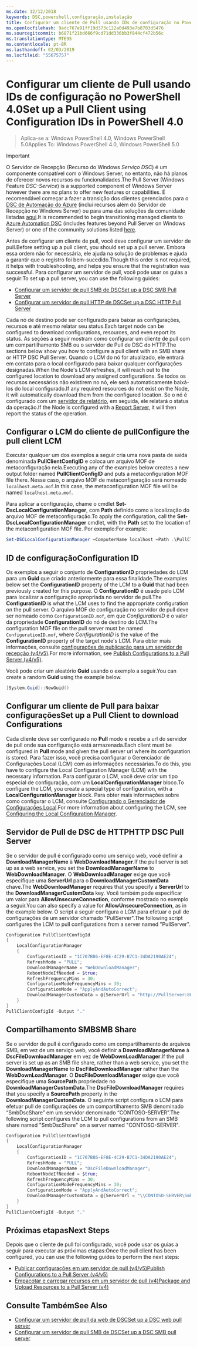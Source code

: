 ```yaml
---
ms.date: 12/12/2018
keywords: DSC,powershell,configuração,instalação
title: Configurar um cliente de Pull usando IDs de configuração no PowerShell 4.0
ms.openlocfilehash: 9adc767e91ff19d373c122a0d493e7b8703d5476
ms.sourcegitcommit: b6871f21bd666f9cd71dd336bb3f844cf472b56c
ms.translationtype: MTE95
ms.contentlocale: pt-BR
ms.lasthandoff: 02/03/2019
ms.locfileid: "55675757"
---
```

# <a name="set-up-a-pull-client-using-configuration-ids-in-powershell-40"></a><span data-ttu-id="8210b-103">Configurar um cliente de Pull usando IDs de configuração no PowerShell 4.0</span><span class="sxs-lookup"><span data-stu-id="8210b-103">Set up a Pull Client using Configuration IDs in PowerShell 4.0</span></span>

><span data-ttu-id="8210b-104">Aplica-se a: Windows PowerShell 4.0, Windows PowerShell 5.0</span><span class="sxs-lookup"><span data-stu-id="8210b-104">Applies To: Windows PowerShell 4.0, Windows PowerShell 5.0</span></span>

> [!IMPORTANT]
> <span data-ttu-id="8210b-105">O Servidor de Recepção (Recurso do Windows *Serviço DSC*) é um componente compatível com o Windows Server, no entanto, não há planos de oferecer novos recursos ou funcionalidades.</span><span class="sxs-lookup"><span data-stu-id="8210b-105">The Pull Server (Windows Feature *DSC-Service*) is a supported component of Windows Server however there are no plans to offer new features or capabilities.</span></span> <span data-ttu-id="8210b-106">É recomendável começar a fazer a transição dos clientes gerenciados para o [DSC de Automação do Azure](/azure/automation/automation-dsc-getting-started) (inclui recursos além do Servidor de Recepção no Windows Server) ou para uma das soluções da comunidade listadas [aqui](pullserver.md#community-solutions-for-pull-service).</span><span class="sxs-lookup"><span data-stu-id="8210b-106">It is recommended to begin transitioning managed clients to [Azure Automation DSC](/azure/automation/automation-dsc-getting-started) (includes features beyond Pull Server on Windows Server) or one of the community solutions listed [here](pullserver.md#community-solutions-for-pull-service).</span></span>

<span data-ttu-id="8210b-107">Antes de configurar um cliente de pull, você deve configurar um servidor de pull.</span><span class="sxs-lookup"><span data-stu-id="8210b-107">Before setting up a pull client, you should set up a pull server.</span></span> <span data-ttu-id="8210b-108">Embora essa ordem não for necessária, ele ajuda na solução de problemas e ajuda a garantir que o registro foi bem-sucedido.</span><span class="sxs-lookup"><span data-stu-id="8210b-108">Though this order is not required, it helps with troubleshooting, and helps you ensure that the registration was successful.</span></span> <span data-ttu-id="8210b-109">Para configurar um servidor de pull, você pode usar os guias a seguir:</span><span class="sxs-lookup"><span data-stu-id="8210b-109">To set up a pull server, you can use the following guides:</span></span>

- [<span data-ttu-id="8210b-110">Configurar um servidor de pull SMB de DSC</span><span class="sxs-lookup"><span data-stu-id="8210b-110">Set up a DSC SMB Pull Server</span></span>](pullServerSmb.md)
- [<span data-ttu-id="8210b-111">Configurar um servidor de pull HTTP de DSC</span><span class="sxs-lookup"><span data-stu-id="8210b-111">Set up a DSC HTTP Pull Server</span></span>](pullServer.md)

<span data-ttu-id="8210b-112">Cada nó de destino pode ser configurado para baixar as configurações, recursos e até mesmo relatar seu status.</span><span class="sxs-lookup"><span data-stu-id="8210b-112">Each target node can be configured to download configurations, resources, and even report its status.</span></span> <span data-ttu-id="8210b-113">As seções a seguir mostram como configurar um cliente de pull com um compartilhamento SMB ou o servidor de Pull de DSC do HTTP.</span><span class="sxs-lookup"><span data-stu-id="8210b-113">The sections below show you how to configure a pull client with an SMB share or HTTP DSC Pull Server.</span></span> <span data-ttu-id="8210b-114">Quando o LCM do nó for atualizado, ele entrará em contato para o local configurado para baixar qualquer configurações designadas.</span><span class="sxs-lookup"><span data-stu-id="8210b-114">When the Node's LCM refreshes, it will reach out to the configured location to download any assigned configurations.</span></span> <span data-ttu-id="8210b-115">Se todos os recursos necessários não existirem no nó, ele será automaticamente baixá-los do local configurado.</span><span class="sxs-lookup"><span data-stu-id="8210b-115">If any required resources do not exist on the Node, it will automatically download them from the configured location.</span></span> <span data-ttu-id="8210b-116">Se o nó é configurado com um [servidor de relatório](reportServer.md), em seguida, ele relatará o status da operação.</span><span class="sxs-lookup"><span data-stu-id="8210b-116">If the Node is configured with a [Report Server](reportServer.md), it will then report the status of the operation.</span></span>

## <a name="configure-the-pull-client-lcm"></a><span data-ttu-id="8210b-117">Configurar o LCM do cliente de pull</span><span class="sxs-lookup"><span data-stu-id="8210b-117">Configure the pull client LCM</span></span>

<span data-ttu-id="8210b-118">Executar qualquer um dos exemplos a seguir cria uma nova pasta de saída denominada **PullClientConfigID** e coloca um arquivo MOF de metaconfiguração nela.</span><span class="sxs-lookup"><span data-stu-id="8210b-118">Executing any of the examples below creates a new output folder named **PullClientConfigID** and puts a metaconfiguration MOF file there.</span></span> <span data-ttu-id="8210b-119">Nesse caso, o arquivo MOF de metaconfiguração será nomeado `localhost.meta.mof`.</span><span class="sxs-lookup"><span data-stu-id="8210b-119">In this case, the metaconfiguration MOF file will be named `localhost.meta.mof`.</span></span>

<span data-ttu-id="8210b-120">Para aplicar a configuração, chame o cmdlet **Set-DscLocalConfigurationManager**, com **Path** definido como a localização do arquivo MOF de metaconfiguração.</span><span class="sxs-lookup"><span data-stu-id="8210b-120">To apply the configuration, call the **Set-DscLocalConfigurationManager** cmdlet, with the **Path** set to the location of the metaconfiguration MOF file.</span></span> <span data-ttu-id="8210b-121">Por exemplo:</span><span class="sxs-lookup"><span data-stu-id="8210b-121">For example:</span></span>

```powershell
Set-DSCLocalConfigurationManager –ComputerName localhost –Path .\PullClientConfigId –Verbose.
```

## <a name="configuration-id"></a><span data-ttu-id="8210b-122">ID de configuração</span><span class="sxs-lookup"><span data-stu-id="8210b-122">Configuration ID</span></span>

<span data-ttu-id="8210b-123">Os exemplos a seguir o conjunto de **ConfigurationID** propriedades do LCM para um **Guid** que criado anteriormente para essa finalidade.</span><span class="sxs-lookup"><span data-stu-id="8210b-123">The examples below set the **ConfigurationID** property of the LCM to a **Guid** that had been previously created for this purpose.</span></span> <span data-ttu-id="8210b-124">O **ConfigurationID** é usado pelo LCM para localizar a configuração apropriada no servidor de pull.</span><span class="sxs-lookup"><span data-stu-id="8210b-124">The **ConfigurationID** is what the LCM uses to find the appropriate configuration on the pull server.</span></span> <span data-ttu-id="8210b-125">O arquivo MOF de configuração no servidor de pull deve ser nomeado como `ConfigurationID.mof`, em que *ConfigurationID* é o valor da propriedade **ConfigurationID** do nó de destino do LCM.</span><span class="sxs-lookup"><span data-stu-id="8210b-125">The configuration MOF file on the pull server must be named `ConfigurationID.mof`, where *ConfigurationID* is the value of the **ConfigurationID** property of the target node's LCM.</span></span> <span data-ttu-id="8210b-126">Para obter mais informações, consulte [configurações de publicação para um servidor de recepção (v4/v5)](publishConfigs.md).</span><span class="sxs-lookup"><span data-stu-id="8210b-126">For more information, see [Publish Configurations to a Pull Server (v4/v5)](publishConfigs.md).</span></span>

<span data-ttu-id="8210b-127">Você pode criar um aleatório **Guid** usando o exemplo a seguir.</span><span class="sxs-lookup"><span data-stu-id="8210b-127">You can create a random **Guid** using the example below.</span></span>

```powershell
[System.Guid]::NewGuid()
```

## <a name="set-up-a-pull-client-to-download-configurations"></a><span data-ttu-id="8210b-128">Configurar um cliente de Pull para baixar configurações</span><span class="sxs-lookup"><span data-stu-id="8210b-128">Set up a Pull Client to download Configurations</span></span>

<span data-ttu-id="8210b-129">Cada cliente deve ser configurado no **Pull** modo e recebe a url do servidor de pull onde sua configuração está armazenada.</span><span class="sxs-lookup"><span data-stu-id="8210b-129">Each client must be configured in **Pull** mode and given the pull server url where its configuration is stored.</span></span> <span data-ttu-id="8210b-130">Para fazer isso, você precisa configurar o Gerenciador de Configurações Local (LCM) com as informações necessárias.</span><span class="sxs-lookup"><span data-stu-id="8210b-130">To do this, you have to configure the Local Configuration Manager (LCM) with the necessary information.</span></span> <span data-ttu-id="8210b-131">Para configurar o LCM, você deve criar um tipo especial de configuração, com um **LocalConfigurationManager** bloco.</span><span class="sxs-lookup"><span data-stu-id="8210b-131">To configure the LCM, you create a special type of configuration, with a **LocalConfigurationManager** block.</span></span> <span data-ttu-id="8210b-132">Para obter mais informações sobre como configurar o LCM, consulte [Configurando o Gerenciador de Configurações Local](../managing-nodes/metaConfig4.md).</span><span class="sxs-lookup"><span data-stu-id="8210b-132">For more information about configuring the LCM, see [Configuring the Local Configuration Manager](../managing-nodes/metaConfig4.md).</span></span>

## <a name="http-dsc-pull-server"></a><span data-ttu-id="8210b-133">Servidor de Pull de DSC de HTTP</span><span class="sxs-lookup"><span data-stu-id="8210b-133">HTTP DSC Pull Server</span></span>

<span data-ttu-id="8210b-134">Se o servidor de pull é configurado como um serviço web, você definir a **DownloadManagerName** à **WebDownloadManager**.</span><span class="sxs-lookup"><span data-stu-id="8210b-134">If the pull server is set up as a web service, you set the **DownloadManagerName** to **WebDownloadManager**.</span></span> <span data-ttu-id="8210b-135">O **WebDownloadManager** exige que você especifique uma **ServerUrl** para o **DownloadManagerCustomData** chave.</span><span class="sxs-lookup"><span data-stu-id="8210b-135">The **WebDownloadManager** requires that you specify a **ServerUrl** to the **DownloadManagerCustomData** key.</span></span> <span data-ttu-id="8210b-136">Você também pode especificar um valor para **AllowUnsecureConnection**, conforme mostrado no exemplo a seguir.</span><span class="sxs-lookup"><span data-stu-id="8210b-136">You can also specify a value for **AllowUnsecureConnection**, as in the example below.</span></span> <span data-ttu-id="8210b-137">O script a seguir configura o LCM para efetuar o pull de configurações de um servidor chamado "PullServer".</span><span class="sxs-lookup"><span data-stu-id="8210b-137">The following script configures the LCM to pull configurations from a server named "PullServer".</span></span>

```powershell
Configuration PullClientConfigId
{
    LocalConfigurationManager
    {
        ConfigurationID = "1C707B86-EF8E-4C29-B7C1-34DA2190AE24";
        RefreshMode = "PULL";
        DownloadManagerName = "WebDownloadManager";
        RebootNodeIfNeeded = $true;
        RefreshFrequencyMins = 30;
        ConfigurationModeFrequencyMins = 30;
        ConfigurationMode = "ApplyAndAutoCorrect";
        DownloadManagerCustomData = @{ServerUrl = "http://PullServer:8080/PSDSCPullServer/PSDSCPullServer.svc"; AllowUnsecureConnection = “TRUE”}
    }
}
PullClientConfigId -Output "."
```

## <a name="smb-share"></a><span data-ttu-id="8210b-138">Compartilhamento SMB</span><span class="sxs-lookup"><span data-stu-id="8210b-138">SMB Share</span></span>

<span data-ttu-id="8210b-139">Se o servidor de pull é configurado como um compartilhamento de arquivos SMB, em vez de um serviço web, você definir a **DownloadManagerName** à **DscFileDownloadManager** em vez de **WebDownLoadManager**.</span><span class="sxs-lookup"><span data-stu-id="8210b-139">If the pull server is set up as an SMB file share, rather than a web service, you set the **DownloadManagerName** to **DscFileDownloadManager** rather than the **WebDownLoadManager**.</span></span> <span data-ttu-id="8210b-140">O **DscFileDownloadManager** exige que você especifique uma **SourcePath** propriedade no **DownloadManagerCustomData**.</span><span class="sxs-lookup"><span data-stu-id="8210b-140">The **DscFileDownloadManager** requires that you specify a **SourcePath** property in the **DownloadManagerCustomData**.</span></span> <span data-ttu-id="8210b-141">O seguinte script configura o LCM para efetuar pull de configurações de um compartilhamento SMB denominado “SmbDscShare” em um servidor denominado “CONTOSO-SERVER”.</span><span class="sxs-lookup"><span data-stu-id="8210b-141">The following script configures the LCM to pull configurations from an SMB share named "SmbDscShare" on a server named "CONTOSO-SERVER".</span></span>

```powershell
Configuration PullClientConfigId
{
    LocalConfigurationManager
    {
        ConfigurationID = "1C707B86-EF8E-4C29-B7C1-34DA2190AE24";
        RefreshMode = "PULL";
        DownloadManagerName = "DscFileDownloadManager";
        RebootNodeIfNeeded = $true;
        RefreshFrequencyMins = 30;
        ConfigurationModeFrequencyMins = 30;
        ConfigurationMode = "ApplyAndAutoCorrect";
        DownloadManagerCustomData = @{ServerUrl = "\\CONTOSO-SERVER\SmbDscShare"}
    }
}
PullClientConfigId -Output "."
```

## <a name="next-steps"></a><span data-ttu-id="8210b-142">Próximas etapas</span><span class="sxs-lookup"><span data-stu-id="8210b-142">Next Steps</span></span>

<span data-ttu-id="8210b-143">Depois que o cliente de pull foi configurado, você pode usar os guias a seguir para executar as próximas etapas:</span><span class="sxs-lookup"><span data-stu-id="8210b-143">Once the pull client has been configured, you can use the following guides to perform the next steps:</span></span>

- [<span data-ttu-id="8210b-144">Publicar configurações em um servidor de pull (v4/v5)</span><span class="sxs-lookup"><span data-stu-id="8210b-144">Publish Configurations to a Pull Server (v4/v5)</span></span>](publishConfigs.md)
- [<span data-ttu-id="8210b-145">Empacotar e carregar recursos em um servidor de pull (v4)</span><span class="sxs-lookup"><span data-stu-id="8210b-145">Package and Upload Resources to a Pull Server (v4)</span></span>](package-upload-resources.md)

## <a name="see-also"></a><span data-ttu-id="8210b-146">Consulte Também</span><span class="sxs-lookup"><span data-stu-id="8210b-146">See Also</span></span>

- [<span data-ttu-id="8210b-147">Configurar um servidor de pull da web de DSC</span><span class="sxs-lookup"><span data-stu-id="8210b-147">Set up a DSC web pull server</span></span>](pullServer.md)
- [<span data-ttu-id="8210b-148">Configurar um servidor de pull SMB de DSC</span><span class="sxs-lookup"><span data-stu-id="8210b-148">Set up a DSC SMB pull server</span></span>](pullServerSMB.md)
